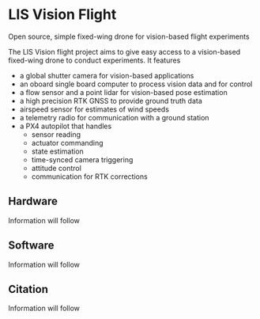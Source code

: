 # LIS Vision Flight
Open source, simple fixed-wing drone for vision-based flight experiments

The LIS Vision flight project aims to give easy access to a vision-based fixed-wing drone to conduct experiments. It features
- a global shutter camera for vision-based applications
- an oboard single board computer to process vision data and for control
- a flow sensor and a point lidar for vision-based pose estimation
- a high precision RTK GNSS to provide ground truth data
- airspeed sensor for estimates of wind speeds
- a telemetry radio for communication with a ground station
- a PX4 autopilot that handles
  - sensor reading
  - actuator commanding
  - state estimation
  - time-synced camera triggering
  - attitude control
  - communication for RTK corrections

## Hardware

Information will follow

## Software

Information will follow

## Citation

Information will follow